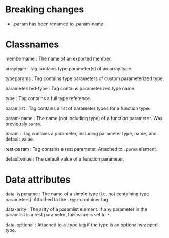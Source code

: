 # Breaking changes
- .param has been renamed to .param-name

# Classnames
membername
: The name of an exported member.

arraytype
: Tag contains type parameter(s) of an array type.

typeparams
: Tag contains type parameters of custom parameterized type.

parameterized-type
: Tag contains parameterized type name.

type
: Tag contains a full type reference.

paramlist
: Tag contains a list of parameter types for a function type.

param-name
: The name (not including type) of a function parameter.
Was previously `param`.

param
: Tag contains a parameter, including parameter type, name, and default value.

rest-param
: Tag contains a rest parameter. Attached to `.param` element.


defaultvalue
: The default value of a function parameter.

# Data attributes
data-typename
: The name of a simple type (i.e. not containing type parameters).
Attached to the `.type` container tag.

data-arity
: The arity of a paramlist element.
If any parameter in the paramlist is a rest parameter, this value
is set to `*`.

data-optional
: Attached to a .type tag if the type is an optional wrapped type.
